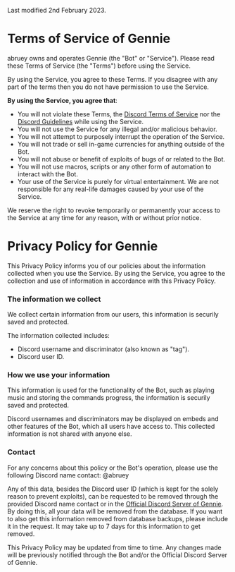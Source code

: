 Last modified 2nd February 2023.

# Terms of Service of Gennie

abruey owns and operates Gennie (the "Bot" or "Service"). Please read these Terms of Service (the "Terms") before using the Service.

By using the Service, you agree to these Terms. If you disagree with any part of the terms then you do not have permission to use the Service.

**By using the Service, you agree that**:

- You will not violate these Terms, the [Discord Terms of Service](https://discord.com/terms) nor the [Discord Guidelines](https://discord.com/guidelines) while using the Service.
- You will not use the Service for any illegal and/or malicious behavior.
- You will not attempt to purposely interrupt the operation of the Service.
- You will not trade or sell in-game currencies for anything outside of the Bot.
- You will not abuse or benefit of exploits of bugs of or related to the Bot.
- You will not use macros, scripts or any other form of automation to interact with the Bot.
- Your use of the Service is purely for virtual entertainment. We are not responsible for any real-life damages caused by your use of the Service.

We reserve the right to revoke temporarily or permanently your access to the Service at any time for any reason, with or without prior notice.

# Privacy Policy for Gennie

This Privacy Policy informs you of our policies about the information collected when you use the Service. By using the Service, you agree to the collection and use of information in accordance with this Privacy Policy.

### The information we collect

We collect certain information from our users, this information is securily saved and protected.

The information collected includes:
- Discord username and discriminator (also known as "tag").
- Discord user ID.

### How we use your information

This information is used for the functionality of the Bot, such as playing music and storing the commands progress, the information is securily saved and protected.

Discord usernames and discriminators may be displayed on embeds and other features of the Bot, which all users have access to.
This collected information is not shared with anyone else.

### Contact

For any concerns about this policy or the Bot's operation, please use the following Discord name contact: @abruey

Any of this data, besides the Discord user ID (which is kept for the solely reason to prevent exploits), can be requested to be removed through the provided Discord name contact or in the [Official Discord Server of Gennie](https://discord.gg/TPWDHnxYmT). By doing this, all your data will be removed from the database. If you want to also get this information removed from database backups, please include it in the request. It may take up to 7 days for this information to get removed.

This Privacy Policy may be updated from time to time. Any changes made will be previously notified through the Bot and/or the Official Discord Server of Gennie.

